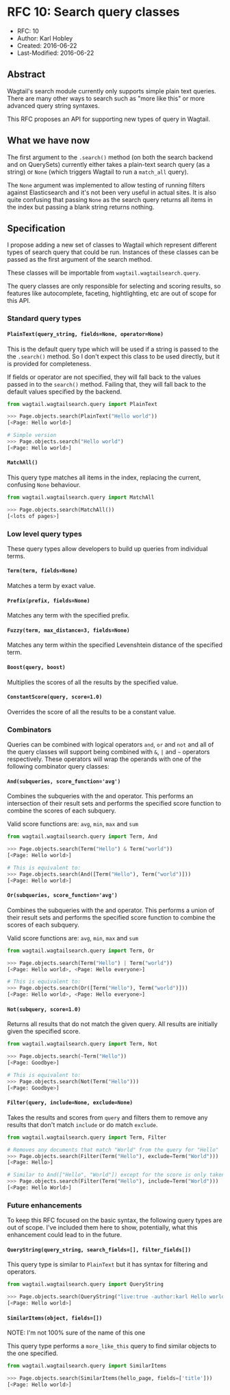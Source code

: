 # RFC 10: Search query classes

* RFC: 10
* Author: Karl Hobley
* Created: 2016-06-22
* Last-Modified: 2016-06-22

## Abstract

Wagtail's search module currently only supports simple plain text queries.
There are many other ways to search such as "more like this" or more advanced
query string syntaxes.

This RFC proposes an API for supporting new types of query in Wagtail.

## What we have now

The first argument to the ``.search()`` method (on both the search backend and
on QuerySets) currently either takes a plain-text search query (as a string) or
``None`` (which triggers Wagtail to run a ``match_all`` query).

The ``None`` argument was implemented to allow testing of running filters
against Elasticsearch and it's not been very useful in actual sites. It is
also quite confusing that passing ``None`` as the search query returns all
items in the index but passing a blank string returns nothing.

## Specification

I propose adding a new set of classes to Wagtail which represent different
types of search query that could be run. Instances of these classes can be
passed as the first argument of the search method.

These classes will be importable from ``wagtail.wagtailsearch.query``.

The query classes are only responsible for selecting and scoring results, so
features like autocomplete, faceting, hightlighting, etc are out of scope for
this API.

### Standard query types

#### ``PlainText(query_string, fields=None, operator=None)``

This is the default query type which will be used if a string is passed to the
 the ``.search()`` method. So I don't expect this class to be used directly,
but it is provided for completeness.

If fields or operator are not specified, they will fall back to the values
passed in to the ``search()`` method. Failing that, they will fall back to
the default values specified by the backend.

```python
from wagtail.wagtailsearch.query import PlainText

>>> Page.objects.search(PlainText("Hello world"))
[<Page: Hello world>]

# Simple version
>>> Page.objects.search("Hello world")
[<Page: Hello world>]
```

#### ``MatchAll()``

This query type matches all items in the index, replacing the current,
confusing ``None`` behaviour.

```python
from wagtail.wagtailsearch.query import MatchAll

>>> Page.objects.search(MatchAll())
[<lots of pages>]
```

### Low level query types

These query types allow developers to build up queries from individual terms.

#### ``Term(term, fields=None)``

Matches a term by exact value.

#### ``Prefix(prefix, fields=None)``

Matches any term with the specified prefix.

#### ``Fuzzy(term, max_distance=3, fields=None)``

Matches any term within the specified Levenshtein distance of the specified term.

#### ``Boost(query, boost)``

Multiplies the scores of all the results by the specified value.

#### ``ConstantScore(query, score=1.0)``

Overrides the score of all the results to be a constant value.

### Combinators

Queries can be combined with logical operators ``and``, ``or`` and ``not`` and
all of the query classes will support being combined with ``&``, ``|`` and ``~``
operators respectively. These operators will wrap the operands with one of the
following combinator query classes:

#### ``And(subqueries, score_function='avg')``

Combines the subqueries with the and operator. This performs an intersection
of their result sets and performs the specified score function to combine the
scores of each subquery.

Valid score functions are: ``avg``, ``min``, ``max`` and ``sum``

```python
from wagtail.wagtailsearch.query import Term, And

>>> Page.objects.search(Term("Hello") & Term("world"))
[<Page: Hello world>]

# This is equivalent to:
>>> Page.objects.search(And([Term("Hello"), Term("world")]))
[<Page: Hello world>]
```

#### ``Or(subqueries, score_function='avg')``

Combines the subqueries with the and operator. This performs a union of their
result sets and performs the specified score function to combine the scores of
each subquery.

Valid score functions are: ``avg``, ``min``, ``max`` and ``sum``

```python
from wagtail.wagtailsearch.query import Term, Or

>>> Page.objects.search(Term("Hello") | Term("world"))
[<Page: Hello world>, <Page: Hello everyone>]

# This is equivalent to:
>>> Page.objects.search(Or([Term("Hello"), Term("world")]))
[<Page: Hello world>, <Page: Hello everyone>]
```

#### ``Not(subquery, score=1.0)``

Returns all results that do not match the given query. All results are initially
given the specified score.

```python
from wagtail.wagtailsearch.query import Term, Not

>>> Page.objects.search(~Term("Hello"))
[<Page: Goodbye>]

# This is equivalent to:
>>> Page.objects.search(Not(Term("Hello")))
[<Page: Goodbye>]
```

#### ``Filter(query, include=None, exclude=None)``

Takes the results and scores from ``query`` and filters them to remove any
results that don't match ``include`` or do match ``exclude``.

```python
from wagtail.wagtailsearch.query import Term, Filter

# Removes any documents that match "World" from the query for "Hello"
>>> Page.objects.search(Filter(Term("Hello"), exclude=Term("World")))
[<Page: Hello>]

# Similar to And(["Hello", "World"]) except for the score is only taken from "Hello"
>>> Page.objects.search(Filter(Term("Hello"), include=Term("World")))
[<Page: Hello World>]
```

### Future enhancements

To keep this RFC focused on the basic syntax, the following query types are out
of scope. I've included them here to show, potentially, what this enhancement
could lead to in the future.

#### ``QueryString(query_string, search_fields=[], filter_fields[])``

This query type is similar to ``PlainText`` but it has syntax for
filtering and operators.

```python
from wagtail.wagtailsearch.query import QueryString

>>> Page.objects.search(QueryString("live:true -author:karl Hello world", filter_fields=['author', 'live']))
[<Page: Hello world>]
```

#### ``SimilarItems(object, fields=[])``

NOTE: I'm not 100% sure of the name of this one

This query type performs a ``more_like_this`` query to find similar objects
to the one specified.

```python
from wagtail.wagtailsearch.query import SimilarItems

>>> Page.objects.search(SimilarItems(hello_page, fields=['title']))
[<Page: Hello world>]
```
